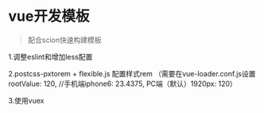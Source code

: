 # vue开发模板
> 配合scion快速构建模板

1.调整eslint和增加less配置

2.postcss-pxtorem + flexible.js 配置样式rem
（需要在vue-loader.conf.js设置rootValue: 120, //手机端iphone6: 23.4375, PC端（默认）1920px: 120）

3.使用vuex

